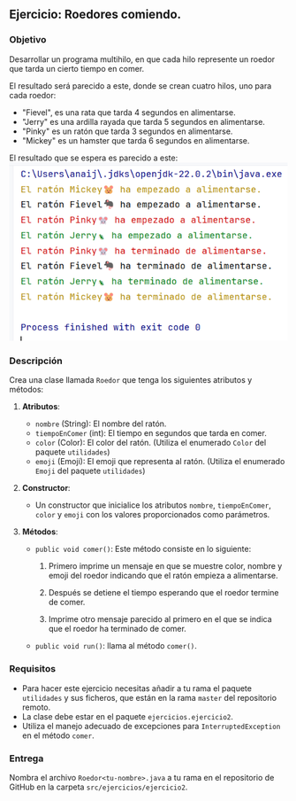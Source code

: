 ## Ejercicio: Roedores comiendo.

### Objetivo
Desarrollar un programa multihilo, en que cada hilo represente un roedor que tarda un cierto tiempo en comer.

El resultado será parecido a este, donde se crean cuatro hilos, uno para cada roedor:
- "Fievel", es una rata que tarda 4 segundos en alimentarse.
- "Jerry" es una ardilla rayada que tarda 5 segundos en alimentarse.
- "Pinky" es un ratón que tarda 3 segundos en alimentarse.
- "Mickey" es un hamster que tarda 6 segundos en alimentarse.

El resultado que se espera es parecido a este:
![img.png](img.png)


### Descripción
Crea una clase llamada `Roedor` que tenga los siguientes atributos y métodos:

1. **Atributos**:
    - `nombre` (String): El nombre del ratón.
    - `tiempoEnComer` (int): El tiempo en segundos que tarda en comer.
    - `color` (Color): El color del ratón. (Utiliza el enumerado `Color` del paquete `utilidades`)
    - `emoji` (Emoji): El emoji que representa al ratón. (Utiliza el enumerado `Emoji` del paquete `utilidades`)

2. **Constructor**:
    - Un constructor que inicialice los atributos `nombre`, `tiempoEnComer`, `color` y `emoji` con los valores proporcionados como parámetros.

3. **Métodos**:
    - `public void comer()`: Este método consiste en lo siguiente:
        1. Primero imprime un mensaje en que se muestre color, nombre y emoji del roedor indicando que el ratón empieza a alimentarse.

        2. Después se detiene el tiempo esperando que el roedor termine de comer.

        3. Imprime otro mensaje parecido al primero en el que se indica que el roedor ha terminado de comer.
    - `public void run()`: llama al método `comer()`.

### Requisitos
- Para hacer este ejercicio necesitas añadir a tu rama el paquete `utilidades` y sus ficheros, que están en la rama `master` del repositorio remoto.
- La clase debe estar en el paquete `ejercicios.ejercicio2`.
- Utiliza el manejo adecuado de excepciones para `InterruptedException` en el método `comer`.

### Entrega
Nombra el archivo `Roedor<tu-nombre>.java` a tu rama en el repositorio de GitHub en la carpeta `src/ejercicios/ejercicio2`. 